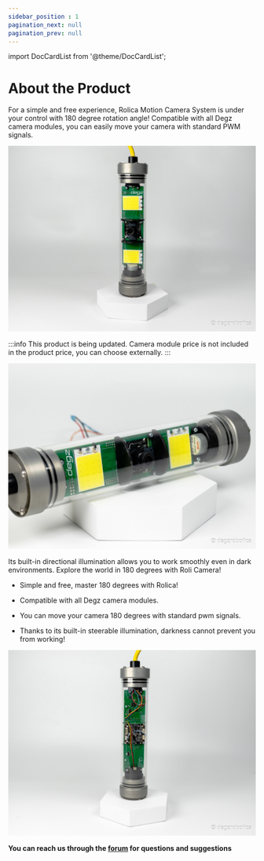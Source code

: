 ```yaml
---
sidebar_position : 1
pagination_next: null
pagination_prev: null
---
```


import DocCardList from '@theme/DocCardList';

# About the Product

For a simple and free experience, Rolica Motion Camera System is under your control with 180 degree rotation angle! Compatible with all Degz camera modules, you can easily move your camera with standard PWM signals.

![Rolica Motion System](./image/rolica-12.jpg)

:::info
This product is being updated. Camera module price is not included in the product price, you can choose externally.
:::

![Rolica Motion System](./image/rolica-7.jpg)

 Its built-in directional illumination allows you to work smoothly even in dark environments. Explore the world in 180 degrees with Roli Camera!

- Simple and free, master 180 degrees with Rolica!
  
- Compatible with all Degz camera modules.
  
- You can move your camera 180 degrees with standard pwm signals.
  
- Thanks to its built-in steerable illumination, darkness cannot prevent you from working!

![Rolica Motion System](./image/rolica-14.jpg)



**You can reach us through the [forum](https://forum.degzrobotics.com/) for questions and suggestions**
<DocCardList />